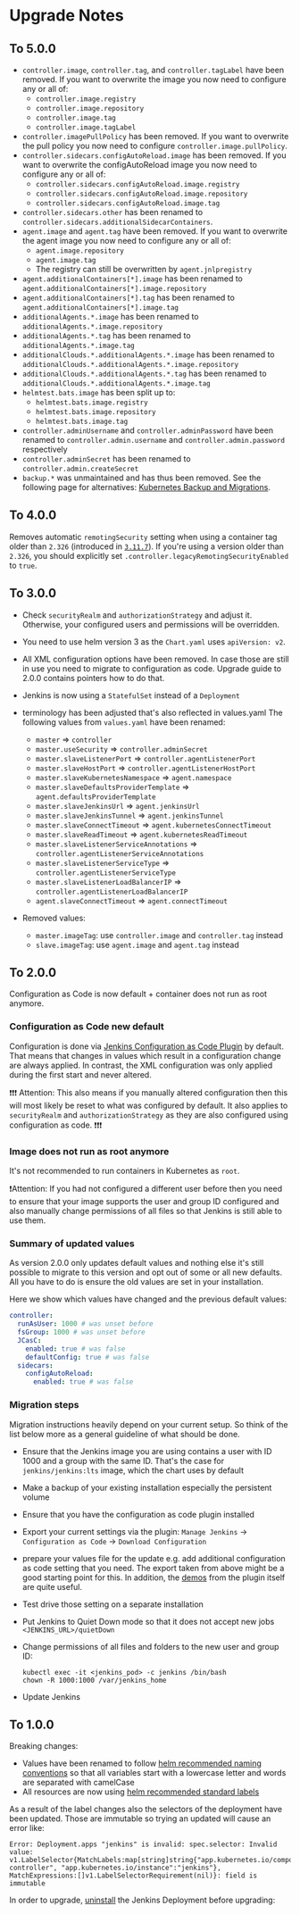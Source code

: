 # Upgrade Notes

## To 5.0.0

- `controller.image`, `controller.tag`, and `controller.tagLabel` have been removed. If you want to overwrite the image you now need to configure any or all of:
  - `controller.image.registry`
  - `controller.image.repository`
  - `controller.image.tag`
  - `controller.image.tagLabel`
- `controller.imagePullPolicy` has been removed. If you want to overwrite the pull policy you now need to configure `controller.image.pullPolicy`.
- `controller.sidecars.configAutoReload.image` has been removed. If you want to overwrite the configAutoReload image you now need to configure any or all of:
  - `controller.sidecars.configAutoReload.image.registry`
  - `controller.sidecars.configAutoReload.image.repository`
  - `controller.sidecars.configAutoReload.image.tag`
- `controller.sidecars.other` has been renamed to `controller.sidecars.additionalSidecarContainers`.
- `agent.image` and `agent.tag` have been removed. If you want to overwrite the agent image you now need to configure any or all of:
  - `agent.image.repository`
  - `agent.image.tag`
  - The registry can still be overwritten by `agent.jnlpregistry`
- `agent.additionalContainers[*].image` has been renamed to `agent.additionalContainers[*].image.repository`
- `agent.additionalContainers[*].tag` has been renamed to `agent.additionalContainers[*].image.tag`
- `additionalAgents.*.image` has been renamed to `additionalAgents.*.image.repository`
- `additionalAgents.*.tag` has been renamed to `additionalAgents.*.image.tag`
- `additionalClouds.*.additionalAgents.*.image` has been renamed to `additionalClouds.*.additionalAgents.*.image.repository`
- `additionalClouds.*.additionalAgents.*.tag` has been renamed to `additionalClouds.*.additionalAgents.*.image.tag`
- `helmtest.bats.image` has been split up to:
  - `helmtest.bats.image.registry`
  - `helmtest.bats.image.repository`
  - `helmtest.bats.image.tag`
- `controller.adminUsername` and `controller.adminPassword` have been renamed to `controller.admin.username` and `controller.admin.password` respectively
- `controller.adminSecret` has been renamed to `controller.admin.createSecret`
- `backup.*` was unmaintained and has thus been removed. See the following page for alternatives: [Kubernetes Backup and Migrations](https://nubenetes.com/kubernetes-backup-migrations/).

## To 4.0.0

Removes automatic `remotingSecurity` setting when using a container tag older than `2.326` (introduced in [`3.11.7`](./CHANGELOG.md#3117)). If you're using a version older than `2.326`, you should explicitly set `.controller.legacyRemotingSecurityEnabled` to `true`.

## To 3.0.0

- Check `securityRealm` and `authorizationStrategy` and adjust it.
  Otherwise, your configured users and permissions will be overridden.
- You need to use helm version 3 as the `Chart.yaml` uses `apiVersion: v2`.
- All XML configuration options have been removed.
  In case those are still in use you need to migrate to configuration as code.
  Upgrade guide to 2.0.0 contains pointers how to do that.
- Jenkins is now using a `StatefulSet` instead of a `Deployment`
- terminology has been adjusted that's also reflected in values.yaml
  The following values from `values.yaml` have been renamed:

  - `master` => `controller`
  - `master.useSecurity` => `controller.adminSecret`
  - `master.slaveListenerPort` => `controller.agentListenerPort`
  - `master.slaveHostPort` => `controller.agentListenerHostPort`
  - `master.slaveKubernetesNamespace` => `agent.namespace`
  - `master.slaveDefaultsProviderTemplate` => `agent.defaultsProviderTemplate`
  - `master.slaveJenkinsUrl` => `agent.jenkinsUrl`
  - `master.slaveJenkinsTunnel` => `agent.jenkinsTunnel`
  - `master.slaveConnectTimeout` => `agent.kubernetesConnectTimeout`
  - `master.slaveReadTimeout` => `agent.kubernetesReadTimeout`
  - `master.slaveListenerServiceAnnotations` => `controller.agentListenerServiceAnnotations`
  - `master.slaveListenerServiceType` => `controller.agentListenerServiceType`
  - `master.slaveListenerLoadBalancerIP` => `controller.agentListenerLoadBalancerIP`
  - `agent.slaveConnectTimeout` => `agent.connectTimeout`

- Removed values:

  - `master.imageTag`: use `controller.image` and `controller.tag` instead
  - `slave.imageTag`: use `agent.image` and `agent.tag` instead

## To 2.0.0

Configuration as Code is now default + container does not run as root anymore.

### Configuration as Code new default

Configuration is done via [Jenkins Configuration as Code Plugin](https://github.com/jenkinsci/configuration-as-code-plugin) by default.
That means that changes in values which result in a configuration change are always applied.
In contrast, the XML configuration was only applied during the first start and never altered.

:exclamation::exclamation::exclamation:
Attention:
This also means if you manually altered configuration then this will most likely be reset to what was configured by default.
It also applies to `securityRealm` and `authorizationStrategy` as they are also configured using configuration as code.
:exclamation::exclamation::exclamation:

### Image does not run as root anymore

It's not recommended to run containers in Kubernetes as `root`.

❗Attention: If you had not configured a different user before then you need to ensure that your image supports the user and group ID configured and also manually change permissions of all files so that Jenkins is still able to use them.

### Summary of updated values

As version 2.0.0 only updates default values and nothing else it's still possible to migrate to this version and opt out of some or all new defaults.
All you have to do is ensure the old values are set in your installation.

Here we show which values have changed and the previous default values:

```yaml
controller:
  runAsUser: 1000 # was unset before
  fsGroup: 1000 # was unset before
  JCasC:
    enabled: true # was false
    defaultConfig: true # was false
  sidecars:
    configAutoReload:
      enabled: true # was false
```

### Migration steps

Migration instructions heavily depend on your current setup.
So think of the list below more as a general guideline of what should be done.

- Ensure that the Jenkins image you are using contains a user with ID 1000 and a group with the same ID.
  That's the case for `jenkins/jenkins:lts` image, which the chart uses by default
- Make a backup of your existing installation especially the persistent volume
- Ensure that you have the configuration as code plugin installed
- Export your current settings via the plugin:
  `Manage Jenkins` -> `Configuration as Code` -> `Download Configuration`
- prepare your values file for the update e.g. add additional configuration as code setting that you need.
  The export taken from above might be a good starting point for this.
  In addition, the [demos](https://github.com/jenkinsci/configuration-as-code-plugin/tree/master/demos) from the plugin itself are quite useful.
- Test drive those setting on a separate installation
- Put Jenkins to Quiet Down mode so that it does not accept new jobs
  `<JENKINS_URL>/quietDown`
- Change permissions of all files and folders to the new user and group ID:

  ```console
  kubectl exec -it <jenkins_pod> -c jenkins /bin/bash
  chown -R 1000:1000 /var/jenkins_home
  ```

- Update Jenkins

## To 1.0.0

Breaking changes:

- Values have been renamed to follow [helm recommended naming conventions](https://helm.sh/docs/chart_best_practices/#naming-conventions) so that all variables start with a lowercase letter and words are separated with camelCase
- All resources are now using [helm recommended standard labels](https://helm.sh/docs/chart_best_practices/#standard-labels)

As a result of the label changes also the selectors of the deployment have been updated.
Those are immutable so trying an updated will cause an error like:

```console
Error: Deployment.apps "jenkins" is invalid: spec.selector: Invalid value: v1.LabelSelector{MatchLabels:map[string]string{"app.kubernetes.io/component":"jenkins-controller", "app.kubernetes.io/instance":"jenkins"}, MatchExpressions:[]v1.LabelSelectorRequirement(nil)}: field is immutable
```

In order to upgrade, [uninstall](./README.md#uninstall-chart) the Jenkins Deployment before upgrading:
